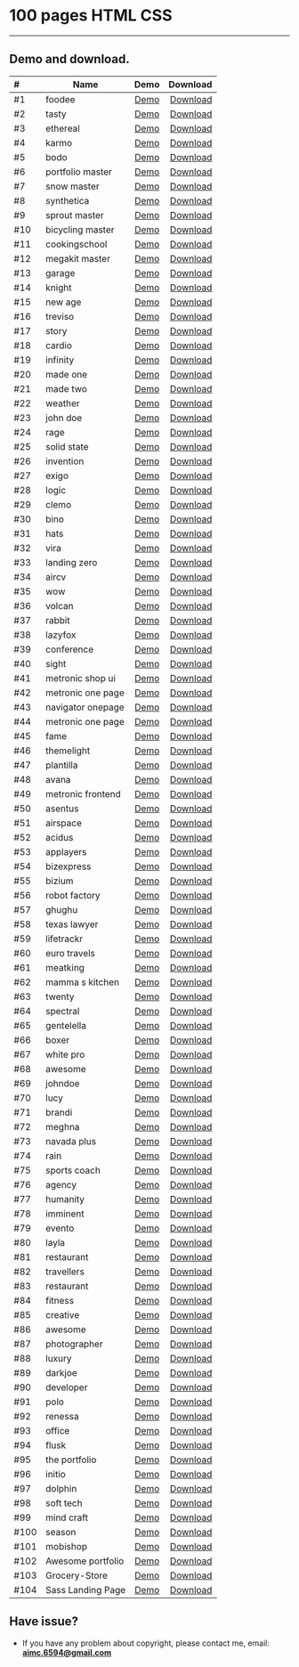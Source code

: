 # 100 pages HTML CSS

_____________________________

## Demo and download.


| #    | Name              |                                          Demo                                          | Download  |
|:-----|-------------------|:--------------------------------------------------------------------------------------:| -------------------------:    |
| #1   | foodee            |                [Demo](https://aimc6594.github.io/pages/01-foodee/)                 | [Download](https://github.com/aimc6594/pages/raw/master/src/01-foodee.zip/) |
| #2   | tasty             |                 [Demo](https://aimc6594.github.io/pages/02-tasty/)                 | [Download](https://github.com/aimc6594/pages/raw/master/src/02-tasty.zip/) |
| #3   | ethereal          |               [Demo](https://aimc6594.github.io/pages/03-ethereal/)                | [Download](https://github.com/aimc6594/pages/raw/master/src/03-ethereal.zip/) |
| #4   | karmo             |                 [Demo](https://aimc6594.github.io/pages/04-karmo/)                 | [Download](https://github.com/aimc6594/pages/raw/master/src/04-karmo.zip/) |
| #5   | bodo              |                 [Demo](https://aimc6594.github.io/pages/05-bodo/)                  | [Download](https://github.com/aimc6594/pages/raw/master/src/05-bodo.zip/) |
| #6   | portfolio master  |           [Demo](https://aimc6594.github.io/pages/06-portfolio-master/)            | [Download](https://github.com/aimc6594/pages/raw/master/src/06-portfolio-master.zip/) |
| #7   | snow master       |              [Demo](https://aimc6594.github.io/pages/07-snow-master/)              | [Download](https://github.com/aimc6594/pages/raw/master/src/07-snow-master.zip/) |
| #8   | synthetica        |              [Demo](https://aimc6594.github.io/pages/08-synthetica/)               | [Download](https://github.com/aimc6594/pages/raw/master/src/08-synthetica.zip/) |
| #9   | sprout master     |             [Demo](https://aimc6594.github.io/pages/09-sprout-master/)             | [Download](https://github.com/aimc6594/pages/raw/master/src/09-sprout-master.zip/) |
| #10  | bicycling master  |           [Demo](https://aimc6594.github.io/pages/10-bicycling-master/)            | [Download](https://github.com/aimc6594/pages/raw/master/src/10-bicycling-master.zip/) |
| #11  | cookingschool     |            [Demo](https://aimc6594.github.io/pages/100-cookingschool/)             | [Download](https://github.com/aimc6594/pages/raw/master/src/100-cookingschool.zip/) |
| #12  | megakit master    |            [Demo](https://aimc6594.github.io/pages/11-megakit-master/)             | [Download](https://github.com/aimc6594/pages/raw/master/src/11-megakit-master.zip/) |
| #13  | garage            |                [Demo](https://aimc6594.github.io/pages/12-garage/)                 | [Download](https://github.com/aimc6594/pages/raw/master/src/12-garage.zip/) |
| #14  | knight            |                [Demo](https://aimc6594.github.io/pages/13-knight/)                 | [Download](https://github.com/aimc6594/pages/raw/master/src/13-knight.zip/) |
| #15  | new age           |                [Demo](https://aimc6594.github.io/pages/14-new-age/)                | [Download](https://github.com/aimc6594/pages/raw/master/src/14-new-age.zip/) |
| #16  | treviso           |                [Demo](https://aimc6594.github.io/pages/15-treviso/)                | [Download](https://github.com/aimc6594/pages/raw/master/src/15-treviso.zip/) |
| #17  | story             |                 [Demo](https://aimc6594.github.io/pages/16-story/)                 | [Download](https://github.com/aimc6594/pages/raw/master/src/16-story.zip/) |
| #18  | cardio            |                [Demo](https://aimc6594.github.io/pages/17-cardio/)                 | [Download](https://github.com/aimc6594/pages/raw/master/src/17-cardio.zip/) |
| #19  | infinity          |               [Demo](https://aimc6594.github.io/pages/18-infinity/)                | [Download](https://github.com/aimc6594/pages/raw/master/src/18-infinity.zip/) |
| #20  | made one          |               [Demo](https://aimc6594.github.io/pages/19-made-one/)                | [Download](https://github.com/aimc6594/pages/raw/master/src/19-made-one.zip/) |
| #21  | made two          |               [Demo](https://aimc6594.github.io/pages/20-made-two/)                | [Download](https://github.com/aimc6594/pages/raw/master/src/20-made-two.zip/) |
| #22  | weather           |                [Demo](https://aimc6594.github.io/pages/21-weather/)                | [Download](https://github.com/aimc6594/pages/raw/master/src/21-weather.zip/) |
| #23  | john doe          |               [Demo](https://aimc6594.github.io/pages/22-john-doe/)                | [Download](https://github.com/aimc6594/pages/raw/master/src/22-john-doe.zip/) |
| #24  | rage              |                 [Demo](https://aimc6594.github.io/pages/23-rage/)                  | [Download](https://github.com/aimc6594/pages/raw/master/src/23-rage.zip/) |
| #25  | solid state       |              [Demo](https://aimc6594.github.io/pages/24-solid-state/)              | [Download](https://github.com/aimc6594/pages/raw/master/src/24-solid-state.zip/) |
| #26  | invention         |               [Demo](https://aimc6594.github.io/pages/25-invention/)               | [Download](https://github.com/aimc6594/pages/raw/master/src/25-invention.zip/) |
| #27  | exigo             |                 [Demo](https://aimc6594.github.io/pages/26-exigo/)                 | [Download](https://github.com/aimc6594/pages/raw/master/src/26-exigo.zip/) |
| #28  | logic             |                 [Demo](https://aimc6594.github.io/pages/27-logic/)                 | [Download](https://github.com/aimc6594/pages/raw/master/src/27-logic.zip/) |
| #29  | clemo             |                 [Demo](https://aimc6594.github.io/pages/28-clemo/)                 | [Download](https://github.com/aimc6594/pages/raw/master/src/28-clemo.zip/) |
| #30  | bino              |                 [Demo](https://aimc6594.github.io/pages/29-bino/)                  | [Download](https://github.com/aimc6594/pages/raw/master/src/29-bino.zip/) |
| #31  | hats              |                 [Demo](https://aimc6594.github.io/pages/30-hats/)                  | [Download](https://github.com/aimc6594/pages/raw/master/src/30-hats.zip/) |
| #32  | vira              |                 [Demo](https://aimc6594.github.io/pages/31-vira/)                  | [Download](https://github.com/aimc6594/pages/raw/master/src/31-vira.zip/) |
| #33  | landing zero      |             [Demo](https://aimc6594.github.io/pages/32-landing-zero/)              | [Download](https://github.com/aimc6594/pages/raw/master/src/32-landing-zero.zip/) |
| #34  | aircv             |                 [Demo](https://aimc6594.github.io/pages/33-aircv/)                 | [Download](https://github.com/aimc6594/pages/raw/master/src/33-aircv.zip/) |
| #35  | wow               |                  [Demo](https://aimc6594.github.io/pages/34-wow/)                  | [Download](https://github.com/aimc6594/pages/raw/master/src/34-wow.zip/) |
| #36  | volcan            |                [Demo](https://aimc6594.github.io/pages/35-volcan/)                 | [Download](https://github.com/aimc6594/pages/raw/master/src/35-volcan.zip/) |
| #37  | rabbit            |                [Demo](https://aimc6594.github.io/pages/36-rabbit/)                 | [Download](https://github.com/aimc6594/pages/raw/master/src/36-rabbit.zip/) |
| #38  | lazyfox           |                [Demo](https://aimc6594.github.io/pages/37-lazyfox/)                | [Download](https://github.com/aimc6594/pages/raw/master/src/37-lazyfox.zip/) |
| #39  | conference        |              [Demo](https://aimc6594.github.io/pages/38-conference/)               | [Download](https://github.com/aimc6594/pages/raw/master/src/38-conference.zip/) |
| #40  | sight             |                 [Demo](https://aimc6594.github.io/pages/39-sight/)                 | [Download](https://github.com/aimc6594/pages/raw/master/src/39-sight.zip/) |
| #41  | metronic shop ui  | [Demo](https://aimc6594.github.io/pages/40-metronic-shop-ui/theme/shop-index.html) | [Download](https://github.com/aimc6594/pages/raw/master/src/40-metronic-shop-ui.zip/) |
| #42  | metronic one page |   [Demo](https://aimc6594.github.io/pages/41-metronic-one-page/theme/index.html)   | [Download](https://github.com/aimc6594/pages/raw/master/src/41-metronic-one-page.zip/) |
| #43  | navigator onepage |      [Demo](https://aimc6594.github.io/pages/42-navigator-onepage/index.html)      | [Download](https://github.com/aimc6594/pages/raw/master/src/42-navigator-onepage.zip/) |
| #44  | metronic one page |        [Demo](https://aimc6594.github.io/pages/43-metronic-one-page/theme/)        | [Download](https://github.com/aimc6594/pages/raw/master/src/43-metronic-one-page.zip/) |
| #45  | fame              |                 [Demo](https://aimc6594.github.io/pages/44-fame/)                  | [Download](https://github.com/aimc6594/pages/raw/master/src/44-fame.zip/) |
| #46  | themelight        |              [Demo](https://aimc6594.github.io/pages/45-themelight/)               | [Download](https://github.com/aimc6594/pages/raw/master/src/45-themelight.zip/) |
| #47  | plantilla         |               [Demo](https://aimc6594.github.io/pages/46-plantilla/)               | [Download](https://github.com/aimc6594/pages/raw/master/src/46-plantilla.zip/) |
| #48  | avana             |                 [Demo](https://aimc6594.github.io/pages/47-avana/)                 | [Download](https://github.com/aimc6594/pages/raw/master/src/47-avana.zip/) |
| #49  | metronic frontend |           [Demo](https://aimc6594.github.io/pages/48-metronic-frontend/)           | [Download](https://github.com/aimc6594/pages/raw/master/src/48-metronic-frontend.zip/) |
| #50  | asentus           |                [Demo](https://aimc6594.github.io/pages/49-asentus/)                | [Download](https://github.com/aimc6594/pages/raw/master/src/49-asentus.zip/) |
| #51  | airspace          |               [Demo](https://aimc6594.github.io/pages/50-airspace/)                | [Download](https://github.com/aimc6594/pages/raw/master/src/50-airspace.zip/) |
| #52  | acidus            |                [Demo](https://aimc6594.github.io/pages/51-acidus/)                 | [Download](https://github.com/aimc6594/pages/raw/master/src/51-acidus.zip/) |
| #53  | applayers         |               [Demo](https://aimc6594.github.io/pages/52-applayers/)               | [Download](https://github.com/aimc6594/pages/raw/master/src/52-applayers.zip/) |
| #54  | bizexpress        |              [Demo](https://aimc6594.github.io/pages/53-bizexpress/)               | [Download](https://github.com/aimc6594/pages/raw/master/src/53-bizexpress.zip/) |
| #55  | bizium            |                [Demo](https://aimc6594.github.io/pages/54-bizium/)                 | [Download](https://github.com/aimc6594/pages/raw/master/src/54-bizium.zip/) |
| #56  | robot factory     |             [Demo](https://aimc6594.github.io/pages/55-robot-factory/)             | [Download](https://github.com/aimc6594/pages/raw/master/src/55-robot-factory.zip/) |
| #57  | ghughu            |                [Demo](https://aimc6594.github.io/pages/56-ghughu/)                 | [Download](https://github.com/aimc6594/pages/raw/master/src/56-ghughu.zip/) |
| #58  | texas lawyer      |             [Demo](https://aimc6594.github.io/pages/57-texas-lawyer/)              | [Download](https://github.com/aimc6594/pages/raw/master/src/57-texas-lawyer.zip/) |
| #59  | lifetrackr        |              [Demo](https://aimc6594.github.io/pages/58-lifetrackr/)               | [Download](https://github.com/aimc6594/pages/raw/master/src/58-lifetrackr.zip/) |
| #60  | euro travels      |             [Demo](https://aimc6594.github.io/pages/59-euro-travels/)              | [Download](https://github.com/aimc6594/pages/raw/master/src/59-euro-travels.zip/) |
| #61  | meatking          |               [Demo](https://aimc6594.github.io/pages/60-meatking/)                | [Download](https://github.com/aimc6594/pages/raw/master/src/60-meatking.zip/) |
| #62  | mamma s kitchen   |            [Demo](https://aimc6594.github.io/pages/61-mamma-s-kitchen/)            | [Download](https://github.com/aimc6594/pages/raw/master/src/61-mamma-s-kitchen.zip/) |
| #63  | twenty            |                [Demo](https://aimc6594.github.io/pages/62-twenty/)                 | [Download](https://github.com/aimc6594/pages/raw/master/src/62-twenty.zip/) |
| #64  | spectral          |               [Demo](https://aimc6594.github.io/pages/63-spectral/)                | [Download](https://github.com/aimc6594/pages/raw/master/src/63-spectral.zip/) |
| #65  | gentelella        |              [Demo](https://aimc6594.github.io/pages/64-gentelella/)               | [Download](https://github.com/aimc6594/pages/raw/master/src/64-gentelella.zip/) |
| #66  | boxer             |                 [Demo](https://aimc6594.github.io/pages/65-boxer/)                 | [Download](https://github.com/aimc6594/pages/raw/master/src/65-boxer.zip/) |
| #67  | white pro         |               [Demo](https://aimc6594.github.io/pages/66-white-pro/)               | [Download](https://github.com/aimc6594/pages/raw/master/src/66-white-pro.zip/) |
| #68  | awesome           |                [Demo](https://aimc6594.github.io/pages/67-awesome/)                | [Download](https://github.com/aimc6594/pages/raw/master/src/67-awesome.zip/) |
| #69  | johndoe           |                [Demo](https://aimc6594.github.io/pages/68-johndoe/)                | [Download](https://github.com/aimc6594/pages/raw/master/src/68-johndoe.zip/) |
| #70  | lucy              |                 [Demo](https://aimc6594.github.io/pages/69-lucy/)                  | [Download](https://github.com/aimc6594/pages/raw/master/src/69-lucy.zip/) |
| #71  | brandi            |                [Demo](https://aimc6594.github.io/pages/70-brandi/)                 | [Download](https://github.com/aimc6594/pages/raw/master/src/70-brandi.zip/) |
| #72  | meghna            |                [Demo](https://aimc6594.github.io/pages/71-meghna/)                 | [Download](https://github.com/aimc6594/pages/raw/master/src/71-meghna.zip/) |
| #73  | navada plus       |              [Demo](https://aimc6594.github.io/pages/72-navada-plus/)              | [Download](https://github.com/aimc6594/pages/raw/master/src/72-navada-plus.zip/) |
| #74  | rain              |                 [Demo](https://aimc6594.github.io/pages/73-rain/)                  | [Download](https://github.com/aimc6594/pages/raw/master/src/73-rain.zip/) |
| #75  | sports coach      |             [Demo](https://aimc6594.github.io/pages/74-sports-coach/)              | [Download](https://github.com/aimc6594/pages/raw/master/src/74-sports-coach.zip/) |
| #76  | agency            |                [Demo](https://aimc6594.github.io/pages/75-agency/)                 | [Download](https://github.com/aimc6594/pages/raw/master/src/75-agency.zip/) |
| #77  | humanity          |               [Demo](https://aimc6594.github.io/pages/76-humanity/)                | [Download](https://github.com/aimc6594/pages/raw/master/src/76-humanity.zip/) |
| #78  | imminent          |               [Demo](https://aimc6594.github.io/pages/77-imminent/)                | [Download](https://github.com/aimc6594/pages/raw/master/src/77-imminent.zip/) |
| #79  | evento            |                [Demo](https://aimc6594.github.io/pages/78-evento/)                 | [Download](https://github.com/aimc6594/pages/raw/master/src/78-evento.zip/) |
| #80  | layla             |                 [Demo](https://aimc6594.github.io/pages/79-layla/)                 | [Download](https://github.com/aimc6594/pages/raw/master/src/79-layla.zip/) |
| #81  | restaurant        |              [Demo](https://aimc6594.github.io/pages/80-restaurant/)               | [Download](https://github.com/aimc6594/pages/raw/master/src/80-restaurant.zip/) |
| #82  | travellers        |              [Demo](https://aimc6594.github.io/pages/81-travellers/)               | [Download](https://github.com/aimc6594/pages/raw/master/src/81-travellers.zip/) |
| #83  | restaurant        |              [Demo](https://aimc6594.github.io/pages/82-restaurant/)               | [Download](https://github.com/aimc6594/pages/raw/master/src/82-restaurant.zip/) |
| #84  | fitness           |                [Demo](https://aimc6594.github.io/pages/83-fitness/)                | [Download](https://github.com/aimc6594/pages/raw/master/src/83-fitness.zip/) |
| #85  | creative          |               [Demo](https://aimc6594.github.io/pages/84-creative/)                | [Download](https://github.com/aimc6594/pages/raw/master/src/84-creative.zip/) |
| #86  | awesome           |                [Demo](https://aimc6594.github.io/pages/85-awesome/)                | [Download](https://github.com/aimc6594/pages/raw/master/src/85-awesome.zip/) |
| #87  | photographer      |             [Demo](https://aimc6594.github.io/pages/86-photographer/)              | [Download](https://github.com/aimc6594/pages/raw/master/src/86-photographer.zip/) |
| #88  | luxury            |                [Demo](https://aimc6594.github.io/pages/87-luxury/)                 | [Download](https://github.com/aimc6594/pages/raw/master/src/87-luxury.zip/) |
| #89  | darkjoe           |                [Demo](https://aimc6594.github.io/pages/88-darkjoe/)                | [Download](https://github.com/aimc6594/pages/raw/master/src/88-darkjoe.zip/) |
| #90  | developer         |               [Demo](https://aimc6594.github.io/pages/89-developer/)               | [Download](https://github.com/aimc6594/pages/raw/master/src/89-developer.zip/) |
| #91  | polo              |                 [Demo](https://aimc6594.github.io/pages/90-polo/)                  | [Download](https://github.com/aimc6594/pages/raw/master/src/90-polo.zip/) |
| #92  | renessa           |                [Demo](https://aimc6594.github.io/pages/91-renessa/)                | [Download](https://github.com/aimc6594/pages/raw/master/src/91-renessa.zip/) |
| #93  | office            |                [Demo](https://aimc6594.github.io/pages/92-office/)                 | [Download](https://github.com/aimc6594/pages/raw/master/src/92-office.zip/) |
| #94  | flusk             |                 [Demo](https://aimc6594.github.io/pages/93-flusk/)                 | [Download](https://github.com/aimc6594/pages/raw/master/src/93-flusk.zip/) |
| #95  | the portfolio     |             [Demo](https://aimc6594.github.io/pages/94-the-portfolio/)             | [Download](https://github.com/aimc6594/pages/raw/master/src/94-the-portfolio.zip/) |
| #96  | initio            |                [Demo](https://aimc6594.github.io/pages/95-initio/)                 | [Download](https://github.com/aimc6594/pages/raw/master/src/95-initio.zip/) |
| #97  | dolphin           |                [Demo](https://aimc6594.github.io/pages/96-dolphin/)                | [Download](https://github.com/aimc6594/pages/raw/master/src/96-dolphin.zip/) |
| #98  | soft tech         |               [Demo](https://aimc6594.github.io/pages/97-soft-tech/)               | [Download](https://github.com/aimc6594/pages/raw/master/src/97-soft-tech.zip/) |
| #99  | mind craft        |              [Demo](https://aimc6594.github.io/pages/98-mind-craft/)               | [Download](https://github.com/aimc6594/pages/raw/master/src/98-mind-craft.zip/) |
| #100 | season            |                [Demo](https://aimc6594.github.io/pages/99-season/)                 | [Download](https://github.com/aimc6594/pages/raw/master/src/99-season.zip/) |
| #101 | mobishop          |               [Demo](https://aimc6594.github.io/pages/101-mobishop/)               | [Download](https://github.com/aimc6594/pages/raw/master/src/101-mobishop.zip/) |
| #102 | Awesome portfolio |          [Demo](https://aimc6594.github.io/pages/102-awesome-portfolio/)           | [Download](https://github.com/aimc6594/pages/raw/master/src/102-Awesome_Portfolio.zip/) |
| #103 | Grocery-Store     |        [Demo](https://aimc6594.github.io/pages/103-grocery-store/)                 | [Download](https://github.com/aimc6594/pages/raw/master/src/103-grocery-store.zip/) |
| #104 | Sass Landing Page |          [Demo](https://aimc6594.github.io/pages/104-sass-landing-page/)           | [Download](https://github.com/aimc6594/pages/raw/master/src/104-sass-landing-page.zip/) |

## Have issue?
- If you have any problem about copyright, please contact me, email: **aimc.6594@gmail.com**
